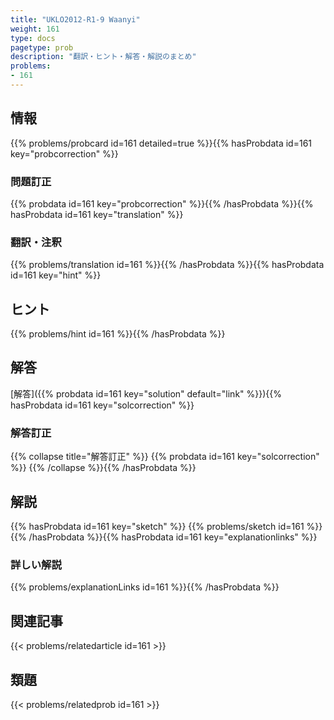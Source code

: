 ```yaml
---
title: "UKLO2012-R1-9 Waanyi"
weight: 161
type: docs
pagetype: prob
description: "翻訳・ヒント・解答・解説のまとめ"
problems: 
- 161
---
```


## 情報

{{% problems/probcard id=161 detailed=true %}}{{% hasProbdata id=161 key="probcorrection" %}}

### 問題訂正

{{% probdata id=161 key="probcorrection" %}}{{% /hasProbdata %}}{{% hasProbdata id=161 key="translation" %}}

### 翻訳・注釈

{{% problems/translation id=161 %}}{{% /hasProbdata %}}{{% hasProbdata id=161 key="hint" %}}

## ヒント

{{% problems/hint id=161 %}}{{% /hasProbdata %}}

## 解答

[解答]({{% probdata id=161 key="solution" default="link" %}}){{% hasProbdata id=161 key="solcorrection" %}}

### 解答訂正

{{% collapse title="解答訂正" %}}
{{% probdata id=161 key="solcorrection" %}}
{{% /collapse %}}{{% /hasProbdata %}}

## 解説

{{% hasProbdata id=161 key="sketch" %}}
{{% problems/sketch id=161 %}}
{{% /hasProbdata %}}{{% hasProbdata id=161 key="explanationlinks" %}}

### 詳しい解説

{{% problems/explanationLinks id=161 %}}{{% /hasProbdata %}}

## 関連記事

{{< problems/relatedarticle id=161 >}}

## 類題

{{< problems/relatedprob id=161 >}}
